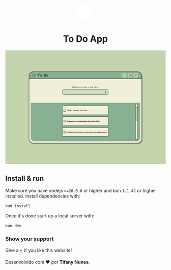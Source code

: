 <p align="center">
  <img src="/public/favicon.ico" width="50" alt="Logo" />
</p>
<h1 align="center">To Do App</h1>

[![Site preview](/public/toDo.png)](https://github.com/pinuya)

## Install & run

Make sure you have nodejs `>=20.0.0` or higher and bun `1.1.42` or higher installed. Install dependencies with:

```bash
bun install
```

Once it's done start up a local server with:

```bash
bun dev
```

### Show your support

Give a ⭐ if you like this website!

Desenvolvido com ❤️ por **Tifany Nunes**.
